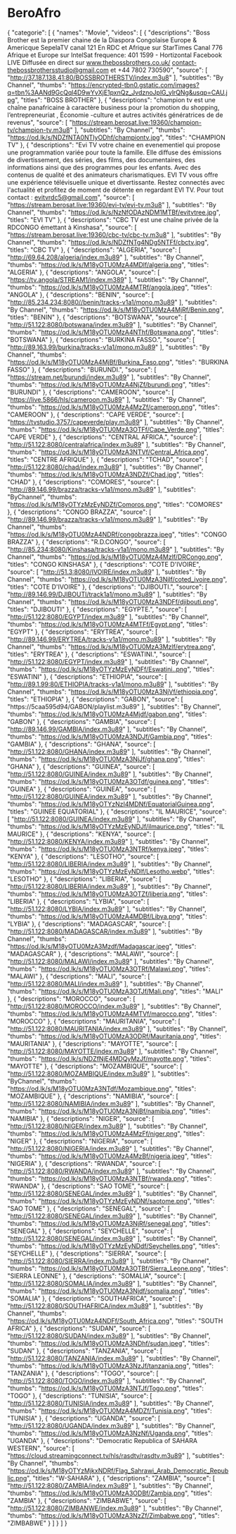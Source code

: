 # BeroAfro
{
  "categorie": [
    {
      "names": "Movie",
      "videos": [
        {
          "descriptions": "Boss Brother est la premier chaine de la Diaspora Congolaise Europe & Americque SepelaTV canal 121 En RDC et Afrique sur StarTimes Canal 776 Afrique et Europe sur IntelSat frequence: 401 1599 - Hortizontal Facebook LIVE Diffusée en direct sur www.thebossbrothers.co.uk/ contact-thebossbrothersstudio@gmail.com et +44 7802 730590",
          "source": [
            "http://37.187.138.41:80/BOSSBROTHERSTV/index.m3u8"
          ],
          "subtitles": "By Channel",
          "thumbs": "https://encrypted-tbn0.gstatic.com/images?q=tbn%3AANd9GcQql4D9wYvXjE1pxnQz_JvdznoJplG_ylrQNg&usqp=CAU.jpg",
          "titles": "BOSS BROTHER"
    },
     {
          "descriptions": "champion tv est une chaîne panafricaine à caractère business pour la promotion du shopping, l’entrepreneuriat , Économie -culture et autres activités génératrices de de revenus",
          "source": [
            "https://stream.berosat.live:19360/champion-tv/champion-tv.m3u8"
          ],
          "subtitles": "By Channel",
          "thumbs": "https://od.lk/s/NDZfNTA0NTIyODhf/championtv.jpg",
          "titles": "CHAMPION TV"
    },
    {
          "descriptions": "Evi TV votre chaine en evenementiel qui propose une programmation variée pour toute la famille. Elle diffuse des émissions de divertissement, des séries, des films, des documentaires, des informations ainsi que des programmes pour les enfants. Avec des contenus de qualité et des animateurs charismatiques. EVI TV vous offre une expérience télévisuelle unique et divertissante. Restez connectés avec l'actualité et profitez de moment de détente en regardant EVI TV. Pour tout contact : evitvrdc5@gmail.com",
          "source": [
            "https://stream.berosat.live:19360/evi-tv/evi-tv.m3u8"
          ],
          "subtitles": "By Channel",
          "thumbs": "https://od.lk/s/NzNfODAzNDM1MTBf/evitvtree.jpg",
          "titles": "EVI TV"
    },
    {
          "descriptions": "CBC TV est une chaîne privée de la RDCONGO émettant à Kinshasa",
          "source": [
            "https://stream.berosat.live:19360/cbc-tv/cbc-tv.m3u8"
          ],
          "subtitles": "By Channel",
          "thumbs": "https://od.lk/s/NDZfNTg4NDg5NTFf/cbctv.jpg",
          "titles": "CBC TV"
    },
    {
          "descriptions": "ALGERIA",
          "source": [
            "http://69.64.208/algeria/index.m3u89"
          ],
          "subtitles": "By Channel",
          "thumbs": "https://od.lk/s/M18yOTU0MzA4MDlf/algeria.png",
          "titles": "ALGERIA"
        },
        {
          "descriptions": "ANGOLA",
          "source": [
            "https://tv.angola/STREAM1/index.m389"
          ],
          "subtitles": "By Channel",
          "thumbs": "https://od.lk/s/M18yOTU0MzA4MTRf/angola.jpeg",
          "titles": "ANGOLA"
        },
        {
          "descriptions": "BENIN",
          "source": [
            "http://85.234.234:8080//benin/tracks-v1a1/mono.m3u89"
          ],
          "subtitles": "By Channel",
          "thumbs": "https://od.lk/s/M18yOTU0MzA4MjRf/Benin.png",
          "titles": "BENIN"
        },
        {
          "descriptions": "BOTSWANA",
          "source": [
            "http://51.122:8080/botswana/index.m3u89"
          ],
          "subtitles": "By Channel",
          "thumbs": "https://od.lk/s/M18yOTU0MzA4NThf/Botswana.png",
          "titles": "BOTSWANA"
        },
        {
          "descriptions": "BURKINA FASSO.",
          "source": [
            "http://89.163.99/burkina/tracks-v1a1/mono.m3u89"
          ],
          "subtitles": "By Channel",
          "thumbs": "https://od.lk/s/M18yOTU0MzA4MjBf/Burkina_Faso.png",
          "titles": "BURKINA FASSO"
        },
        {
          "descriptions": "BURUNDI.",
          "source": [
            "https://stream.net/burundi/index.m3u89"
          ],
          "subtitles": "By Channel",
          "thumbs": "https://od.lk/s/M18yOTU0MzA4NjZf/burundi.png",
          "titles": "BURUNDI"
        },
        {
          "descriptions": "CAMEROON",
          "source": [
            "https://live.5866/hls/cameroon.m3u89"
          ],
          "subtitles": "By Channel",
          "thumbs": "https://od.lk/s/M18yOTU0MzA4MzZf/cameroon.png",
          "titles": "CAMEROON"
        },
        {
          "descriptions": "CAPE VERDE",
          "source": [
            "https://tvstudio.3757/capeverde/play.m3u89"
          ],
          "subtitles": "By Channel",
          "thumbs": "https://od.lk/s/M18yOTU0MzA3OTFf/Cape_Verde.png",
          "titles": "CAPE VERDE"
        },
        {
          "descriptions": "CENTRAL AFRICA.",
          "source": [
            "http://51.122:8080/centralafrica/index.m3u89"
          ],
          "subtitles": "By Channel",
          "thumbs": "https://od.lk/s/M18yOTU0MzA3NTVf/Central_Africa.png",
          "titles": "CENTRE AFRIQUE"
        },
        {
          "descriptions": "TCHAD",
          "source": [
            "http://51.122:8080/chad/index.m3u89"
          ],
          "subtitles": "By Channel",
          "thumbs": "https://od.lk/s/M18yOTU0MzA3NDZf/Chad.jpg",
          "titles": "CHAD"
        },
        {
          "descriptions": "COMORES",
          "source": [
            "http://89.146.99/brazza/tracks-v1a1/mono.m3u89"
          ],
          "subtitles": "ByChannel",
          "thumbs": "https://od.lk/s/M18yOTYzMzEyNDZf/Comoros.png",
          "titles": "COMORES"
        },
        {
          "descriptions": "CONGO BRAZZA",
          "source": [
            "http://89.146.99/brazza/tracks-v1a1/mono.m3u89"
          ],
          "subtitles": "By Channel",
          "thumbs": "https://od.lk/s/M18yOTU0MzA4NDRf/congobrazza.jpeg",
          "titles": "CONGO BRAZZA"
        },
        {
          "descriptions": "R.D.CONGO",
          "source": [
            "http://85.234:8080/Kinshasa/tracks-v1a1/mono.m3u89"
          ],
          "subtitles": "By Channel",
          "thumbs": "https://od.lk/s/M18yOTU0MzA4Mzlf/DRCongo.png",
          "titles": "CONGO KINSHASA"
        },
        {
          "descriptions": "COTE D'IVOIRE",
          "source": [
            "http://51.3:8080/IVOIRE/index.m3u89"
          ],
          "subtitles": "By Channel",
          "thumbs": "https://od.lk/s/M18yOTU0MzA3Njlf/coted_ivoire.png",
          "titles": "COTE D'IVOIRE"
        },
        {
          "descriptions": "DJIBOUTI.",
          "source": [
            "http://89.146.99/DJIBOUTI/track1a1/mono.m3u89"
          ],
          "subtitles": "By Channel",
          "thumbs": "https://od.lk/s/M18yOTU0MzA3NDFf/djibouti.png",
          "titles": "DJIBOUTI"
        },
        {
          "descriptions": "EGYPTE.",
          "source": [
            "http://51.122:8080/EGYPT/index.m3u89"
          ],
          "subtitles": "By Channel",
          "thumbs": "https://od.lk/s/M18yOTU0MzA4MTFf/Egypt.png",
          "titles": "EGYPT"
        },
        {
          "descriptions": "ERYTREA",
          "source": [
            "http://89.146.99/ERYTREA/tracks-v1a1/mono.m3u89"
          ],
          "subtitles": "By Channel",
          "thumbs": "https://od.lk/s/M18yOTU0MzA3Mzlf/erytrea.png",
          "titles": "ERYTREA"
        },
        {
          "descriptions": "ESWATINI.",
          "source": [
            "http://51.122:8080/EGYPT/index.m3u89"
          ],
          "subtitles": "By Channel",
          "thumbs": "https://od.lk/s/M18yOTYzMzEyNDFf/Eswatini..png",
          "titles": "ESWATINI"
        },
        {
          "descriptions": "ETHIOPIA",
          "source": [
            "http://89.1.99:80/ETHIOPIA/tracks-v1a1/mono.m3u89"
          ],
          "subtitles": "By Channel",
          "thumbs": "https://od.lk/s/M18yOTU0MzA3NjVf/ethiopia.png",
          "titles": "ETHIOPIA"
        },
        {
          "descriptions": "GABON",
          "source": [
            "https://5caa595d94/GABON/playlist.m3u89"
          ],
          "subtitles": "By Channel",
          "thumbs": "https://od.lk/s/M18yOTU0MzA4Mjdf/gabon.png",
          "titles": "GABON"
        },
        {
          "descriptions": "GAMBIA",
          "source": [
            "http://89.146.99/GAMBIA/index.m3u89"
          ],
          "subtitles": "By Channel",
          "thumbs": "https://od.lk/s/M18yOTU0MzA3NDJf/Gambia.png",
          "titles": "GAMBIA"
        },
        {
          "descriptions": "GHANA",
          "source": [
            "http://51.122:8080/GHANA/index.m3u89"
          ],
          "subtitles": "By Channel",
          "thumbs": "https://od.lk/s/M18yOTU0MzA3NjJf/ghana.png",
          "titles": "GHANA"
        },
        {
          "descriptions": "GUINEA",
          "source": [
            "http://51.122:8080/GUINEA/index.m3u89"
          ],
          "subtitles": "By Channel",
          "thumbs": "https://od.lk/s/M18yOTU0MzA3OTdf/guinea.png",
          "titles": "GUINEA"
        },
        {
          "descriptions": "GUINEA",
          "source": [
            "http://51.122:8080/GUINEA/index.m3u89"
          ],
          "subtitles": "By Channel",
          "thumbs": "https://od.lk/s/M18yOTYzNzI4MDNf/EquatorialGuinea.png",
          "titles": "GUINEE EQUATORIAL"
        },
        {
          "descriptions": "IL MAURICE",
          "source": [
            "http://51.122:8080/GUINEA/index.m3u89"
          ],
          "subtitles": "By Channel",
          "thumbs": "https://od.lk/s/M18yOTYzMzEyNDJf/ilmaurice.png",
          "titles": "IL MAURICE"
        },
        {
          "descriptions": "KENYA",
          "source": [
            "http://51.122:8080/KENYA/index.m3u89"
          ],
          "subtitles": "By Channel",
          "thumbs": "https://od.lk/s/M18yOTU0MzA3NTRf/kenya.jpeg",
          "titles": "KENYA"
        },
        {
          "descriptions": "LESOTHO",
          "source": [
            "http://51.122:8080/LIBERIA/index.m3u89"
          ],
          "subtitles": "By Channel",
          "thumbs": "https://od.lk/s/M18yOTYzMzEyNDlf/Lesotho.webp",
          "titles": "LESOTHO"
        },
        {
          "descriptions": "LIBERIA",
          "source": [
            "http://51.122:8080/LIBERIA/index.m3u89"
          ],
          "subtitles": "By Channel",
          "thumbs": "https://od.lk/s/M18yOTU0MzA3OTZf/liberia.png",
          "titles": "LIBERIA"
        },
        {
          "descriptions": "LYBIA",
          "source": [
            "http://51.122:8080/LYBIA/index.m3u89"
          ],
          "subtitles": "By Channel",
          "thumbs": "https://od.lk/s/M18yOTU0MzA4MDBf/Libya.png",
          "titles": "LYBIA"
        },
        {
          "descriptions": "MADAGASCAR",
          "source": [
            "http://51.122:8080/MADAGASCAR/index.m3u89"
          ],
          "subtitles": "By Channel",
          "thumbs": "https://od.lk/s/M18yOTU0MzA3Mzdf/Madagascar.jpeg",
          "titles": "MADAGASCAR"
        },
        {
          "descriptions": "MALAWI",
          "source": [
            "http://51.122:8080/MALAWI/index.m3u89"
          ],
          "subtitles": "By Channel",
          "thumbs": "https://od.lk/s/M18yOTU0MzA3OTRf/Malawi.png",
          "titles": "MALAWI"
        },
        {
          "descriptions": "MALI",
          "source": [
            "http://51.122:8080/MALI/index.m3u89"
          ],
          "subtitles": "By Channel",
          "thumbs": "https://od.lk/s/M18yOTU0MzA3OTJf/Mali.png",
          "titles": "MALI"
        },
        {
          "descriptions": "MOROCCO",
          "source": [
            "http://51.122:8080/MOROCCO/index.m3u89"
          ],
          "subtitles": "By Channel",
          "thumbs": "https://od.lk/s/M18yOTU0MzA4MTVf/marocco.png",
          "titles": "MOROCCO"
        },
        {
          "descriptions": "MAURITANIA",
          "source": [
            "http://51.122:8080/MAURITANIA/index.m3u89"
          ],
          "subtitles": "By Channel",
          "thumbs": "https://od.lk/s/M18yOTU0MzA3ODRf/Mauritania.png",
          "titles": "MAURITANIA"
        },
         {
          "descriptions": "MAYOTTE",
          "source": [
            "http://51.122:8080/MAYOTTE/index.m3u89"
          ],
          "subtitles": "By Channel",
          "thumbs": "https://od.lk/s/NDZfNjE4MDQyMzJf/mayotte.png",
          "titles": "MAYOTTE"
        },
        {
          "descriptions": "MOZAMBIQUE",
          "source": [
            "http://51.122:8080/MOZAMBIQUE/index.m3u89"
          ],
          "subtitles": "ByChannel",
          "thumbs": "https://od.lk/s/M18yOTU0MzA3NTdf/Mozambique.png",
          "titles": "MOZAMBIQUE"
        },
        {
          "descriptions": "NAMIBIA",
          "source": [
            "http://51.122:8080/NAMIBIA/index.m3u89"
          ],
          "subtitles": "By Channel",
          "thumbs": "https://od.lk/s/M18yOTU0MzA3NjBf/namibia.png",
          "titles": "NAMIBIA"
        },
        {
          "descriptions": "NIGER",
          "source": [
            "http://51.122:8080/NIGER/index.m3u89"
          ],
          "subtitles": "By Channel",
          "thumbs": "https://od.lk/s/M18yOTU0MzA4MzFf/niger.png",
          "titles": "NIGER"
        },
        {
          "descriptions": "NIGERIA",
          "source": [
            "http://51.122:8080/NIGERIA/index.m3u89"
          ],
          "subtitles": "By Channel",
          "thumbs": "https://od.lk/s/M18yOTU0MzA4MzBf/nigeria.jpeg",
          "titles": "NIGERIA"
        },
        {
          "descriptions": "RWANDA",
          "source": [
            "http://51.122:8080/RWANDA/index.m3u89"
          ],
          "subtitles": "By Channel",
          "thumbs": "https://od.lk/s/M18yOTU0MzA3NTBf/rwanda.png",
          "titles": "RWANDA"
        },
        {
          "descriptions": "SAO TOME",
          "source": [
            "http://51.122:8080/SENEGAL/index.m3u89"
          ],
          "subtitles": "By Channel",
          "thumbs": "https://od.lk/s/M18yOTYzMzEyNDNf/saotome.png",
          "titles": "SAO TOME"
        },
        {
          "descriptions": "SENEGAL",
          "source": [
            "http://51.122:8080/SENEGAL/index.m3u89"
          ],
          "subtitles": "By Channel",
          "thumbs": "https://od.lk/s/M18yOTU0MzA3NjRf/senegal.png",
          "titles": "SENEGAL"
        },
        {
          "descriptions": "SEYCHELLE",
          "source": [
            "http://51.122:8080/SENEGAL/index.m3u89"
          ],
          "subtitles": "By Channel",
          "thumbs": "https://od.lk/s/M18yOTYzMzEyNDdf/Seychelles.png",
          "titles": "SEYCHELLE"
        },
        {
          "descriptions": "SIERRA",
          "source": [
            "http://51.122:8080/SIERRA/index.m3u89"
          ],
          "subtitles": "By Channel",
          "thumbs": "https://od.lk/s/M18yOTU0MzA3OTBf/Sierra_Leone.png",
          "titles": "SIERRA LEONNE"
        },
        {
          "descriptions": "SOMALIA",
          "source": [
            "http://51.122:8080/SOMALIA/index.m3u89"
          ],
          "subtitles": "By Channel",
          "thumbs": "https://od.lk/s/M18yOTU0MzA3Njdf/somalia.png",
          "titles": "SOMALIA"
        },
        {
          "descriptions": "SOUTHAFRICA",
          "source": [
            "http://51.122:8080/SOUTHAFRICA/index.m3u89"
          ],
          "subtitles": "By Channel",
          "thumbs": "https://od.lk/s/M18yOTU0MzA4NDFf/South_Africa.png",
          "titles": "SOUTH AFRICA"
        },
        {
          "descriptions": "SUDAN",
          "source": [
            "http://51.122:8080/SUDAN/index.m3u89"
          ],
          "subtitles": "By Channel",
          "thumbs": "https://od.lk/s/M18yOTU0MzA3NDhf/sudan.jpeg",
          "titles": "SUDAN"
        },
        {
          "descriptions": "TANZANIA",
          "source": [
            "http://51.122:8080/TANZANIA/index.m3u89"
          ],
          "subtitles": "By Channel",
          "thumbs": "https://od.lk/s/M18yOTU0MzA3NzJf/tanzania.png",
          "titles": "TANZANIA"
        },
        {
          "descriptions": "TOGO",
          "source": [
            "http://51.122:8080/TOGO/index.m3u89"
          ],
          "subtitles": "By Channel",
          "thumbs": "https://od.lk/s/M18yOTU0MzA3NTJf/Togo.png",
          "titles": "TOGO"
        },
        {
          "descriptions": "TUNISIA",
          "source": [
            "http://51.122:8080/TUNISIA/index.m3u89"
          ],
          "subtitles": "By Channel",
          "thumbs": "https://od.lk/s/M18yOTU0MzA4MDZf/Tunisia.png",
          "titles": "TUNISIA"
        },
        {
          "descriptions": "UGANDA",
          "source": [
            "http://51.122:8080/UGANDA/index.m3u89"
          ],
          "subtitles": "By Channel",
          "thumbs": "https://od.lk/s/M18yOTU0MzA3NzNf/Uganda.png",
          "titles": "UGANDA"
        },
        {
          "descriptions": "Democratic Republica of SAHARA WESTERN",
          "source": [
            "https://cloud.streamingconnect.tv/hls/rasdtv/rasdtv.m3u89"
          ],
          "subtitles": "By Channel",
          "thumbs": "https://od.lk/s/M18yOTYzMjkxNDRf/Flag_Sahrawi_Arab_Democratic_Republic.png",
          "titles": "W-SAHARA"
        },
        {
          "descriptions": "ZAMBIA",
          "source": [
            "http://51.122:8080/ZAMBIA/index.m3u89"
          ],
          "subtitles": "By Channel",
          "thumbs": "https://od.lk/s/M18yOTU0MzA3ODBf/Zambia.png",
          "titles": "ZAMBIA"
        },
        {
          "descriptions": "ZIMBABWE",
          "source": [
            "http://51.122:8080/ZIMBANWE/index.m3u89"
          ],
          "subtitles": "By Channel",
          "thumbs": "https://od.lk/s/M18yOTU0MzA3NzZf/Zimbabwe.png",
          "titles": "ZIMBABWE"
        }
      ]
    }
  ]
}
